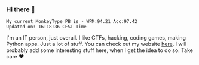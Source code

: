 ### Hi there 👋
<!-- PB START -->
```
My current MonkeyType PB is - WPM:94.21 Acc:97.42
Updated on: 16:18:36 CEST Time
```
<!-- PB END -->
I'm an IT person, just overall. I like CTFs, hacking, coding games, making Python apps. Just a lot of stuff.
You can check out my website [here](https://skill3472.github.io/).
I will probably add some interesting stuff here, when I get the idea to do so. Take care ❤️
